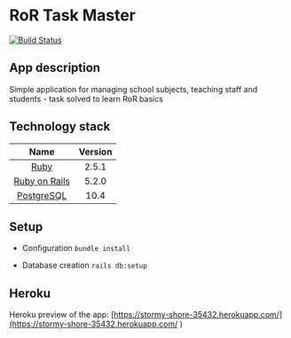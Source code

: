  RoR Task Master
 ================

[![Build Status](https://travis-ci.org/katguz3485/ror_task-master.svg?branch=master)](https://travis-ci.org/katguz3485/ror_task-master)

## App description

Simple application for managing school subjects, teaching staff and students - task solved to learn RoR basics

## Technology stack

| Name |  Version |
| :--: | :---: |
| [Ruby](https://www.ruby-lang.org) | 2.5.1 |
| [Ruby on Rails](http://www.rubyonrails.org/) | 5.2.0 |
| [PostgreSQL](http://www.postgresql.org/) | 10.4 |

## Setup

* Configuration
`bundle install`

* Database creation
`rails db:setup`

## Heroku

Heroku preview of the app:  [https://stormy-shore-35432.herokuapp.com/](https://stormy-shore-35432.herokuapp.com/ )